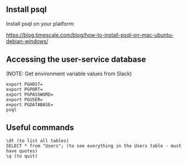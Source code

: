## Install psql

Install psql on your platform:

https://blog.timescale.com/blog/how-to-install-psql-on-mac-ubuntu-debian-windows/

## Accessing the user-service database

(NOTE: Get environment variable values from Slack)
```
export PGHOST=
export PGPORT=
export PGPASSWORD=
export PGUSER=
export PGDATABASE=
psql
```

## Useful commands
```
\dt (to list all tables)
SELECT * from "Users"; (to see everything in the Users table - must have quotes)
\q (to quit)
```
